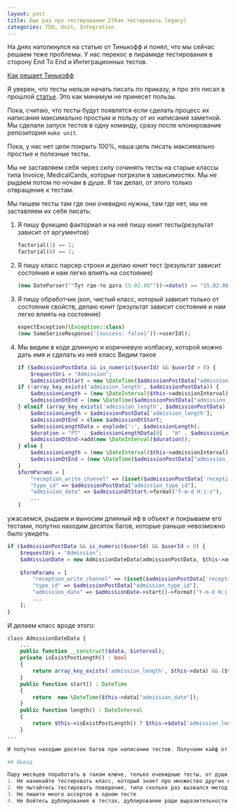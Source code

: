 ```yaml
---
layout: post
title: Еще раз про тестирование 2(Как тестировать legacy)
categories: TDD, Unit, Integration
---
```


На днях натолкнулся на статью от Тинькофф и понял, что мы сейчас решаем теже проблемы. 
У нас перекос в пирамиде тестирования в сторону End To End и Интеграционных тестов. 

[Как решает Тинькофф](https://m.habr.com/ru/company/tinkoff/blog/539670/)

Я уверен, что тесты нельзя начать писать по приказу, я про это писал в прошлой [статье](https://otis22.github.io/tdd,/unit,/integration/2021/01/28/about-testing.html).
Это как минимум не принесет пользы. 

Пока, считаю, что тесты будут появлятся если сделать процесс их написания максимально простым и пользу от их написания заметной.
Мы сделали запуск тестов в одну команду, сразу после клонирование репозитория `make unit`. 

Пока, у нас нет цели покрыть 100%, наша цель писать максимально простые и полезные тесты. 

Мы не заставляем себя через силу сочинять тесты на старые классы типа Invoice, MedicalCards, которые погрязли в зависимостях. 
Мы не рыдаем потом по ночам в душе. Я так делал, от этого только отвращение к тестам.

Мы пишем тесты там где они очевидно нужны, там где нет, мы не заставляем их себя писать:

1. Я пишу функцию факториал и на неё пишу юнит тесты(результат зависит от аргументов)
   ```php
   factorial(1) == 1;
   factorial(0) == 1;
   ```
2. Я пишу класс парсер строки и делаю юнит тест (результат зависит состояния и нам легко влиять на состояние)
   ```php
   (new DateParser(""Тут где-то дата 15.02.86""))->date() == "15.02.86"
   ```
3. Я пишу обработчик json, чистый класс, который зависит только от состояния свойств, делаю юнит
   (результат зависит состояния и нам легко влиять на состояние)
   
   ```php
   expectException(\Exception::class)
   (new SomeSericeResponse('{success: false}'))->userId();
   ```
4. Мы видим в коде длинную и коричневую колбаску, которой можно дать имя и сделать из неё класс
   Видим такое
   ```php
   if ($admissionPostData && is_numeric($userId) && $userId > 0) {
       $requestUri = "Admission";
       $admissionDtStart = new \DateTime($admissionPostData["admission_date"]);
   if (!array_key_exists('admission_length', $admissionPostData)) {
       $admissionLength = (new \DateInterval($this->admissionInterval))->format("%H:%I:%S");
       $admissionDtEnd = (new \DateTime($admissionPostData["admission_date"]))->add(new \DateInterval($this->admissionInterval));
   } elseif (array_key_exists('admission_length', $admissionPostData) && ($admissionPostData['admission_length'] != "00:00:00")) {
       $admissionLength = $admissionPostData['admission_length'];
       $admissionDtEnd = clone $admissionDtStart;
       $admissionLengthData = explode(':', $admissionLength);
       $duration = "PT" . $admissionLengthData[0] . "H" . $admissionLengthData[1] . "M" . $admissionLengthData[2] . "S";
       $admissionDtEnd->add(new \DateInterval($duration));
   } else {
       $admissionLength = (new \DateInterval($this->admissionInterval))->format("%H:%I:%S");
       $admissionDtEnd = (new \DateTime($admissionPostData["admission_date"]))->add(new \DateInterval($this->admissionInterval));
   }
   $formParams = [
       "reception_write_channel" => (isset($admissionPostData['reception_write_channel'])) ? $admissionPostData['reception_write_channel'] : 'vetmanager',
       "type_id" => $admissionPostData["admission_type_id"],
       "admission_date" => $admissionDtStart->format("Y-m-d H:i:s"),
       ...
   ]
   ```

ужасаемся, рыдаем и выносим длинный иф в объект и покрываем его тестами, попутно находим десяток багов, которые раньше невозможно было увидеть
```php
if ($admissionPostData && is_numeric($userId) && $userId > 0) {
    $requestUri = "Admission";
    $admissionDate = new AdmissionDateData(admissionPostData, $this->admissionInterval);
    
    $formParams = [
        "reception_write_channel" => (isset($admissionPostData['reception_write_channel'])) ? $admissionPostData['reception_write_channel'] : 'vetmanager',
        "type_id" => $admissionPostData["admission_type_id"],
        "admission_date" => $admissionDate->start()->format("Y-m-d H:i:s"),
        ...
    ];
}
```
 
И делаем класс вроде этого: 
```php
сlass AdmissionDateData {
    ...
    public function __construct($data, $interval);
    private isExistPostLength() : bool
    {
        return array_key_exists('admission_length', $this->data) && ($this->data['admission_length'] != "00:00:00");
    }
    public function start() : DateTime
    {
        return  new \DateTime($this->data["admission_date"]);
    }
    public function length() : DateInterval
    {
        return $this->isExistPostLength() ? $this->$data['admission_length'] : new \DateInterval($this->interval);
    }
...

И попутно находим десяток багов при написании тестов. Получаем кайф от написания тестов.

## Вывод 

Пару месяцев поработать в таком ключе, только очевидные тесты, от души исходят которые.  Главное не делать тесты там где они вредят:
1. Не начинайте тестировать класс, который знает про множество других классов и общается с ними напрямую
2. Не пытайтесь тестировать поведение, типа сколько раз вызвался метод если клиент активный, тестируйте только результат, там где можно сравнить $a == $b
3. Не пишите много ассертов в одном тесте
4. Не бойтесь дублирования в тестах, дублирование ради выразительности теста - добро, а не зло. Тест нам помогает понять как рабтать с нашим классом.



